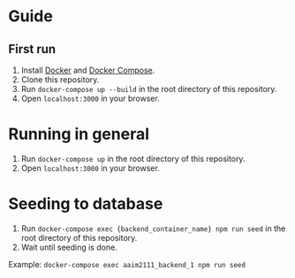 # Guide

## First run

1. Install [Docker](https://docs.docker.com/install/) and [Docker Compose](https://docs.docker.com/compose/install/).
2. Clone this repository.
3. Run `docker-compose up --build` in the root directory of this repository.
4. Open `localhost:3000` in your browser.

# Running in general

1. Run `docker-compose up` in the root directory of this repository.
2. Open `localhost:3000` in your browser.

# Seeding to database

1. Run `docker-compose exec {backend_container_name} npm run seed` in the root directory of this repository.
2. Wait until seeding is done.

Example: `docker-compose exec aaim2111_backend_1 npm run seed`
